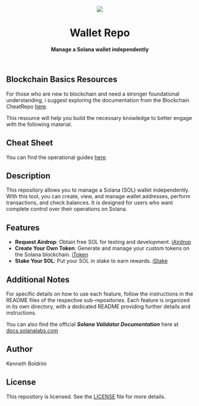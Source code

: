 <div align="center" >
    <img src="https://solana.com/_next/static/media/solanaLogo.74d35f7a.svg"/>
</div>
<div align="center">
    <p>
        <h1>Wallet Repo</h1>
    </p>
    <p>
        <b>Manage a Solana wallet independently</b>
    </p>
    <br>
</div>

## Blockchain Basics Resources

For those who are new to blockchain and need a stronger foundational understanding, i suggest exploring the documentation from the Blockchain CheatRepo [here](https://github.com/theMoor9/blockchain-potential-carnival). 

This resource will help you build the necessary knowledge to better engage with the following material.

## Cheat Sheet

You can find the operational guides [here](./cheat_sheets/pdf/).

## Description

This repository allows you to manage a Solana (SOL) wallet independently. With this tool, you can create, view, and manage wallet addresses, perform transactions, and check balances. It is designed for users who want complete control over their operations on Solana.

## Features

- **Request Airdrop**: Obtain free SOL for testing and development. [iAirdrop](./iAirdrop)
- **Create Your Own Token**: Generate and manage your custom tokens on the Solana blockchain. [iToken](./iToken)
- **Stake Your SOL**: Put your SOL in stake to earn rewards. [iStake](./iStake)

## Additional Notes

For specific details on how to use each feature, follow the instructions in the README files of the respective sub-repositories. Each feature is organized in its own directory, with a dedicated README providing further details and instructions.

You can also find the official ***Solana Validator Documentation*** here at [docs.solanalabs.com](https://docs.solanalabs.com/)

## Author

Kenneth Boldrini

## License

This repository is licensed. See the [LICENSE](./LICENSE) file for more details.
